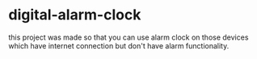 # digital-alarm-clock

this project was made so that you can use alarm clock on those devices which have internet connection but don't have alarm functionality.
